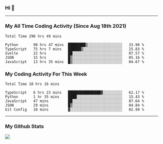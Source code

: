 ### Hi 🙂

---

### My All Time Coding Activity (Since Aug 18th 2021)
<!--START_SECTION:waka-all-->
```text
Total Time 290 hrs 49 mins

Python       98 hrs 47 mins  ████████▒░░░░░░░░░░░░░░░░   33.96 % 
TypeScript   75 hrs 7 mins   ██████▒░░░░░░░░░░░░░░░░░░   25.83 % 
Svelte       22 hrs          ██░░░░░░░░░░░░░░░░░░░░░░░   07.57 % 
JSON         15 hrs          █▒░░░░░░░░░░░░░░░░░░░░░░░   05.16 % 
JavaScript   13 hrs 35 mins  █▒░░░░░░░░░░░░░░░░░░░░░░░   04.67 % 
```
<!--END_SECTION:waka-all-->

### My Coding Activity For This Week
<!--START_SECTION:waka-week-->
```text
Total Time 10 hrs 16 mins

TypeScript   6 hrs 23 mins   ███████████████▓░░░░░░░░░   62.17 % 
Python       1 hr 35 mins    ████░░░░░░░░░░░░░░░░░░░░░   15.43 % 
JavaScript   47 mins         ██░░░░░░░░░░░░░░░░░░░░░░░   07.64 % 
JSON         29 mins         █▒░░░░░░░░░░░░░░░░░░░░░░░   04.84 % 
Git Config   18 mins         ▓░░░░░░░░░░░░░░░░░░░░░░░░   02.99 % 
```
<!--END_SECTION:waka-week-->

---

### My Github Stats
[![](https://github-readme-stats.vercel.app/api?username=eroxl&count_private=true&show_icons=true&include_all_commits=true&theme=onedark)](https://github.com/Eroxl)
